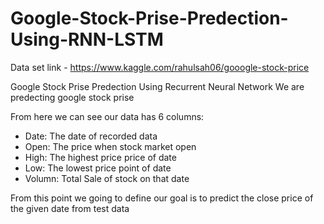 # Google-Stock-Prise-Predection-Using-RNN-LSTM
Data set link - https://www.kaggle.com/rahulsah06/gooogle-stock-price


Google Stock Prise Predection
Using Recurrent Neural Network We are predecting google stock prise

From here we can see our data has 6 columns:

* Date: The date of recorded data
* Open: The price when stock market open
* High: The highest price price of date
* Low: The lowest price point of date
* Volumn: Total Sale of stock on that date

From this point we going to define our goal is to predict the close price of the given date from test data

